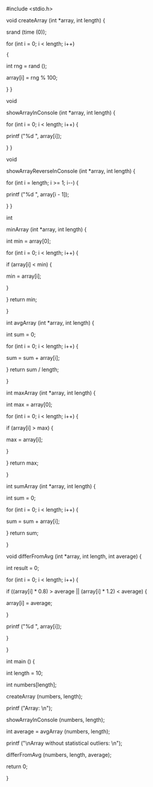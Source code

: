 #include <stdio.h>

 void
createArray (int *array, int length)
{
  
srand (time (0));
  
 
for (int i = 0; i < length; i++)
    
    {
      
int rng = rand ();
      
array[i] = rng % 100;

} 
} 
 
void

showArrayInConsole (int *array, int length)
{
  
for (int i = 0; i < length; i++)
    {
      
printf ("%d ", array[i]);

} 
} 
 
void

showArrayReverseInConsole (int *array, int length)
{
  
for (int i = length; i >= 1; i--)
    {
      
printf ("%d ", array[i - 1]);

} 
} 
 
int

minArray (int *array, int length)
{
  
int min = array[0];
  
for (int i = 0; i < length; i++)
    {
      
if (array[i] < min)
	{
	  
min = array[i];
	
}
    
}
  return min;

}


 
int
avgArray (int *array, int length)
{
  
int sum = 0;
  
for (int i = 0; i < length; i++)
    {
      
sum = sum + array[i];
    
} return sum / length;

}


 
int
maxArray (int *array, int length)
{
  
int max = array[0];
  
for (int i = 0; i < length; i++)
    {
      
if (array[i] > max)
	{
	  
max = array[i];
	
}
    
}
  return max;

}


 
int
sumArray (int *array, int length)
{
  
int sum = 0;
  
for (int i = 0; i < length; i++)
    {
      
sum = sum + array[i];
    
} return sum;

}


 
void
differFromAvg (int *array, int length, int average)
{
  
int result = 0;
  
for (int i = 0; i < length; i++)
    {
      
if ((array[i] * 0.8) > average || (array[i] * 1.2) < average)
	{
	  
array[i] = average;
	
}
      
printf ("%d ", array[i]);
    
}

}


 
int
main ()
{
  
int length = 10;
  
int numbers[length];
  
 
createArray (numbers, length);
  
printf ("Array: \n");
  
showArrayInConsole (numbers, length);
  
int average = avgArray (numbers, length);
  
printf ("\nArray without statistical outliers: \n");
  
differFromAvg (numbers, length, average);
  
 
return 0;

}


